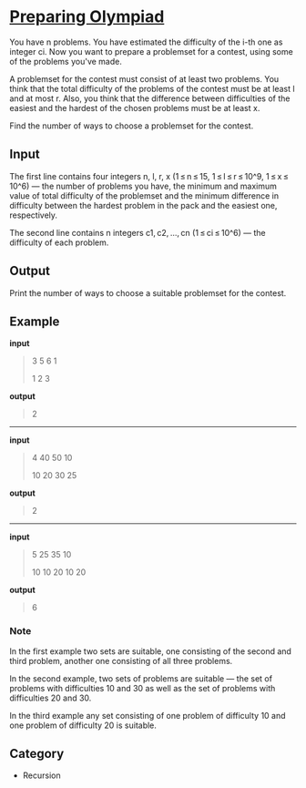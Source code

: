 # [Preparing Olympiad](https://vjudge.net/problem/CodeForces-550B/origin) 
You have n problems. You have estimated the difficulty of the i-th one as integer ci. Now you want to prepare a problemset for a contest, using some of the problems you've made.

A problemset for the contest must consist of at least two problems. You think that the total difficulty of the problems of the contest must be at least l and at most r. Also, you think that the difference between difficulties of the easiest and the hardest of the chosen problems must be at least x.

Find the number of ways to choose a problemset for the contest.


## Input
The first line contains four integers n, l, r, x (1 ≤ n ≤ 15, 1 ≤ l ≤ r ≤ 10^9, 1 ≤ x ≤ 10^6) — the number of problems you have, the minimum and maximum value of total difficulty of the problemset and the minimum difference in difficulty between the hardest problem in the pack and the easiest one, respectively.

The second line contains n integers c1, c2, ..., cn (1 ≤ ci ≤ 10^6) — the difficulty of each problem.

## Output
Print the number of ways to choose a suitable problemset for the contest.


## Example
**input**
> 3 5 6 1
> 
> 1 2 3

**output**
> 2

---
**input**
> 4 40 50 10
> 
> 10 20 30 25

**output**
> 2

---
**input**
> 5 25 35 10
> 
> 10 10 20 10 20

**output**
> 6


### Note
In the first example two sets are suitable, one consisting of the second and third problem, another one consisting of all three problems.

In the second example, two sets of problems are suitable — the set of problems with difficulties 10 and 30 as well as the set of problems with difficulties 20 and 30.

In the third example any set consisting of one problem of difficulty 10 and one problem of difficulty 20 is suitable.

## Category
* Recursion
